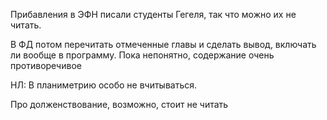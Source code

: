 Прибавления в ЭФН писали студенты Гегеля, так что можно их не читать.

В ФД потом перечитать отмеченные главы и сделать вывод, включать ли вообще в программу. Пока непонятно, содержание очень противоречивое

НЛ: 
В планиметрию особо не вчитываться.

Про долженствование, возможно, стоит не читать